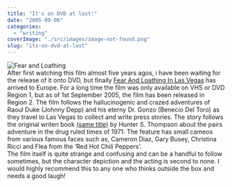 ```yaml
---
title: "It's on DVD at last!"
date: "2005-09-06"
categories: 
  - "writing"
coverImage: "./src/images/image-not-found.png"
slug: "its-on-dvd-at-last"
---
```


![Fear and Loathing](/images/0783229526.01._SCMZZZZZZZ_.jpg-thumb_105_140.jpg)  
After first watching this film almost five years agos, i have been waiting for the release of it onto DVD, but finally [Fear And Loathing In Las Vegas](http://www.play.com/play247.asp?page=title&r=R2&title=702241&p=57&g=72&pa=sr) has arrived to Europe. For a long time the film was only available on VHS or DVD Region 1, but as of 1st September 2005, the film has been released in Region 2. 
The film follows the hallucinogenic and crazed adventures of Raoul Duke (Johnny Depp) and his eterny Dr. Gonzo (Benecio Del Toro) as they travel to Las Vegas to collect and write press stories. The story follows the original writen book [(same title)](http://www.play.com/play247.asp?pa=pri&page=title&r=BOOK&title=276012) by Hunter S. Thompson about the pairs adventure in the drug ruled times of 1971. The feature has small cameos from various famous faces such as, Cameron Diaz, Gary Busey, Christina Ricci and Flea from the ‘Red Hot Chili Peppers’.  
The film itself is quite strange and confusing and can be a handful to follow sometimes, but the character depiction and the acting is second to none. I would highly recommend this to any one who thinks outside the box and needs a good laugh!
